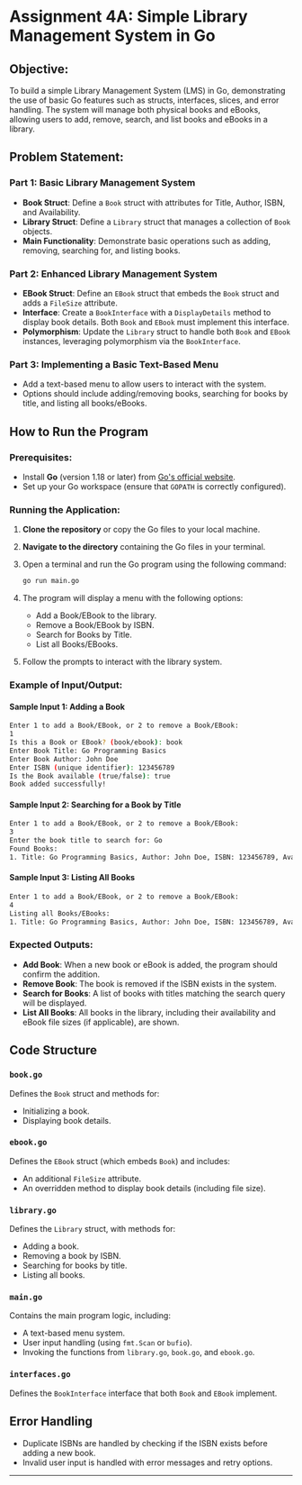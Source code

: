 
# Assignment 4A: Simple Library Management System in Go

## Objective:
To build a simple Library Management System (LMS) in Go, demonstrating the use of basic Go features such as structs, interfaces, slices, and error handling. The system will manage both physical books and eBooks, allowing users to add, remove, search, and list books and eBooks in a library.

## Problem Statement:

### Part 1: Basic Library Management System
- **Book Struct**: Define a `Book` struct with attributes for Title, Author, ISBN, and Availability.
- **Library Struct**: Define a `Library` struct that manages a collection of `Book` objects.
- **Main Functionality**: Demonstrate basic operations such as adding, removing, searching for, and listing books.

### Part 2: Enhanced Library Management System
- **EBook Struct**: Define an `EBook` struct that embeds the `Book` struct and adds a `FileSize` attribute.
- **Interface**: Create a `BookInterface` with a `DisplayDetails` method to display book details. Both `Book` and `EBook` must implement this interface.
- **Polymorphism**: Update the `Library` struct to handle both `Book` and `EBook` instances, leveraging polymorphism via the `BookInterface`.

### Part 3: Implementing a Basic Text-Based Menu
- Add a text-based menu to allow users to interact with the system.
- Options should include adding/removing books, searching for books by title, and listing all books/eBooks.
  
## How to Run the Program

### Prerequisites:
- Install **Go** (version 1.18 or later) from [Go's official website](https://golang.org/dl/).
- Set up your Go workspace (ensure that `GOPATH` is correctly configured).

### Running the Application:

1. **Clone the repository** or copy the Go files to your local machine.
2. **Navigate to the directory** containing the Go files in your terminal.
3. Open a terminal and run the Go program using the following command:

   ```bash
   go run main.go
   ```

4. The program will display a menu with the following options:
   - Add a Book/EBook to the library.
   - Remove a Book/EBook by ISBN.
   - Search for Books by Title.
   - List all Books/EBooks.

5. Follow the prompts to interact with the library system.

### Example of Input/Output:

#### Sample Input 1: Adding a Book
```bash
Enter 1 to add a Book/EBook, or 2 to remove a Book/EBook:
1
Is this a Book or EBook? (book/ebook): book
Enter Book Title: Go Programming Basics
Enter Book Author: John Doe
Enter ISBN (unique identifier): 123456789
Is the Book available (true/false): true
Book added successfully!
```

#### Sample Input 2: Searching for a Book by Title
```bash
Enter 1 to add a Book/EBook, or 2 to remove a Book/EBook:
3
Enter the book title to search for: Go
Found Books:
1. Title: Go Programming Basics, Author: John Doe, ISBN: 123456789, Available: true
```

#### Sample Input 3: Listing All Books
```bash
Enter 1 to add a Book/EBook, or 2 to remove a Book/EBook:
4
Listing all Books/EBooks:
1. Title: Go Programming Basics, Author: John Doe, ISBN: 123456789, Available: true
```

### Expected Outputs:
- **Add Book**: When a new book or eBook is added, the program should confirm the addition.
- **Remove Book**: The book is removed if the ISBN exists in the system.
- **Search for Books**: A list of books with titles matching the search query will be displayed.
- **List All Books**: All books in the library, including their availability and eBook file sizes (if applicable), are shown.

## Code Structure

### `book.go`
Defines the `Book` struct and methods for:
- Initializing a book.
- Displaying book details.

### `ebook.go`
Defines the `EBook` struct (which embeds `Book`) and includes:
- An additional `FileSize` attribute.
- An overridden method to display book details (including file size).

### `library.go`
Defines the `Library` struct, with methods for:
- Adding a book.
- Removing a book by ISBN.
- Searching for books by title.
- Listing all books.

### `main.go`
Contains the main program logic, including:
- A text-based menu system.
- User input handling (using `fmt.Scan` or `bufio`).
- Invoking the functions from `library.go`, `book.go`, and `ebook.go`.

### `interfaces.go`
Defines the `BookInterface` interface that both `Book` and `EBook` implement.

## Error Handling
- Duplicate ISBNs are handled by checking if the ISBN exists before adding a new book.
- Invalid user input is handled with error messages and retry options.


---

